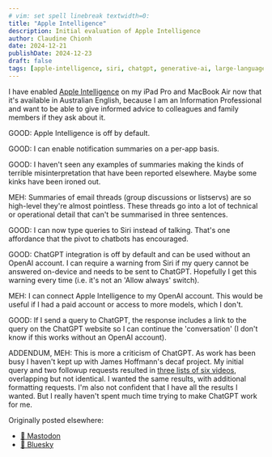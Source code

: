 ```yaml
---
# vim: set spell linebreak textwidth=0:
title: "Apple Intelligence"
description: Initial evaluation of Apple Intelligence
author: Claudine Chionh
date: 2024-12-21
publishDate: 2024-12-23
draft: false
tags: [apple-intelligence, siri, chatgpt, generative-ai, large-language-models]
---
```


I have enabled [Apple Intelligence](https://www.apple.com/apple-intelligence/) on my iPad Pro and MacBook Air now that it's available in Australian English, because I am an Information Professional and want to be able to give informed advice to colleagues and family members if they ask about it.

GOOD: Apple Intelligence is off by default.

GOOD: I can enable notification summaries on a per-app basis.

GOOD: I haven't seen any examples of summaries making the kinds of terrible misinterpretation that have been reported elsewhere. Maybe some kinks have been ironed out.

MEH: Summaries of email threads (group discussions or listservs) are so high-level they're almost pointless. These threads go into a lot of technical or operational detail that can't be summarised in three sentences.

GOOD: I can now type queries to Siri instead of talking. That's one affordance that the pivot to chatbots has encouraged.

GOOD: ChatGPT integration is off by default and can be used without an OpenAI account. I can  require a warning from Siri if my query cannot be answered on-device and needs to be sent to ChatGPT. Hopefully I get this warning every time (i.e. it's not an 'Allow always' switch).

MEH: I can connect Apple Intelligence to my OpenAI account. This would be useful if I had a paid account or access to more models, which I don't.

GOOD: If I send a query to ChatGPT, the response includes a link to the query on the ChatGPT website so I can continue the 'conversation' (I don't know if this works without an OpenAI account).

ADDENDUM, MEH: This is more a criticism of ChatGPT. As work has been busy I haven't kept up with James Hoffmann's decaf project. My initial query and two followup requests resulted in [three lists of six videos](https://chatgpt.com/share/67661c37-0b5c-800c-9ff1-a04fdf202c43), overlapping but not identical. I wanted the same results, with additional formatting requests. I'm also not confident that I have all the results I wanted. But I really haven't spent much time trying to make ChatGPT work for me.

Originally posted elsewhere:

- [:mammoth: Mastodon](https://aus.social/@claudinec/113688501387922384)
- [:butterfly: Bluesky](https://bsky.app/profile/claudinec.net/post/3ldrv2dwkik2t)

